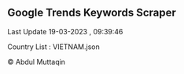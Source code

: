 

## Google Trends Keywords Scraper 
 
Last Update 19-03-2023 , 09:39:46

Country List :
VIETNAM.json



© Abdul Muttaqin 
